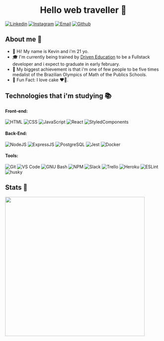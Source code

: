 <h1 align="center">Hello web traveller 🤖</h1>

[![Linkedin](https://img.shields.io/badge/LinkedIn-0077B5?style=for-the-badge&logo=linkedin&logoColor=white)](https://www.linkedin.com/in/kevin-marques-de-souza-a52356187/)
[![Instagram](https://img.shields.io/badge/Instagram-E4405F?style=for-the-badge&logo=instagram&logoColor=white)](https://www.instagram.com/kevinm_souza/)
[![Email](https://img.shields.io/badge/Microsoft_Outlook-0078D4?style=for-the-badge&logo=microsoft-outlook&logoColor=white)](mailto:kevinm.souza@hotmail.com)
[![Github](https://img.shields.io/badge/GitHub-100000?style=for-the-badge&logo=github&logoColor=white)](https://github.com/kevinmsouza)


## About me :speech_balloon:

- 👋 Hi! My name is Kevin and i'm 21 yo.
- 🎓 I'm currently being trained by [Driven Education](https://www.driven.com.br/) to be a Fullstack developer and i expect to graduate in early february.
- 🥈 My biggest achievement is that i'm one of few people to be five times medalist of the Brazilian Olympics of Math of the Publics Schools.
- 🎉 Fun Fact: I love cake ❤🎂.

## Technologies that i'm studying :books:

#### Front-end:

![HTML](https://img.shields.io/badge/HTML5-E34F26?style=flat-square&logo=html5&logoColor=white)
![CSS](https://img.shields.io/badge/CSS3-1572B6?style=flat-square&logo=css3&logoColor=white)
![JavaScript](https://img.shields.io/badge/JavaScript-F7DF1E?style=flat-square&logo=javascript&logoColor=black)
![React](https://img.shields.io/badge/React-20232A?style=flat-square&logo=react&logoColor=61DAFB)
![StyledComponents](https://img.shields.io/badge/Styled--Components-DB7093?style=flat-square&logo=styled-components&logoColor=white)

#### Back-End:

![NodeJS](https://img.shields.io/badge/Node.js-43853D?style=flat-square&logo=node.js&logoColor=white)
![ExpressJS](https://img.shields.io/badge/Express.js-404D59?style=flat-square&logo=express&logoColor=white)
![PostgreSQL](https://img.shields.io/badge/PostgreSQL-316192?style=flat-square&logo=postgresql&logoColor=white)
![Jest](https://img.shields.io/badge/Jest-C21325?style=flat-square&logo=jest&logoColor=white)
![Docker](https://img.shields.io/badge/Docker-black?style=flat-square&logo=docker)

#### Tools:

![Git](https://img.shields.io/badge/Git-F05032?style=flat-square&logo=git&logoColor=white)
![VS Code](http://img.shields.io/badge/VS%20Code-007ACC?style=flat-square&logo=visual-studio-code&logoColor=ffffff)
![GNU Bash](https://img.shields.io/badge/GNU%20Bash-4EAA25?style=flat-square&logo=GNU%20Bash&logoColor=white)
![NPM](https://img.shields.io/badge/NPM-FFF?style=flat-square&logo=npm)
![Slack](https://img.shields.io/badge/Slack-4A154B?style=flat-square&logo=slack&logoColor=white)
![Trello](https://img.shields.io/badge/Trello-0079BF?style=flat-square&logo=trello&logoColor=white)
![Heroku](https://img.shields.io/badge/Heroku-430098?style=flat-square&logo=heroku&logoColor=white)
![ESLint](https://img.shields.io/badge/ESLint-7c7ce9?style=flat-square&logo=ESLint)
![husky](https://img.shields.io/badge/husky-b0b0d5?style=flat-square)

## Stats :rocket:

<img align="left" width="450" src="https://github-readme-stats.vercel.app/api?username=kevinmsouza&show_icons=true&theme=cobalt&count_private=true&hide=stars,issues" />

<!--- (Template de Gabriel Milhomem https://github.com/gabriel-milhomem) -->
